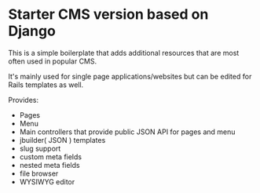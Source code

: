 # Starter CMS version based on Django

This is a simple boilerplate that adds additional resources that are most often used in popular CMS.

It's mainly used for single page applications/websites but can be edited for Rails templates as well.

Provides:
* Pages
* Menu
* Main controllers that provide public JSON API for pages and menu
* jbuilder( JSON ) templates
* slug support
* custom meta fields
* nested meta fields
* file browser
* WYSIWYG editor
